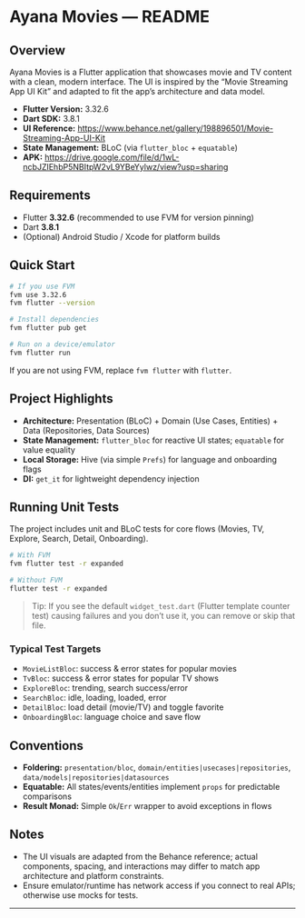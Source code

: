 # Ayana Movies — README

## Overview

Ayana Movies is a Flutter application that showcases movie and TV content with a clean, modern interface. The UI is inspired by the “Movie Streaming App UI Kit” and adapted to fit the app’s architecture and data model.

- **Flutter Version:** 3.32.6
- **Dart SDK:** 3.8.1
- **UI Reference:** https://www.behance.net/gallery/198896501/Movie-Streaming-App-UI-Kit
- **State Management:** BLoC (via `flutter_bloc` + `equatable`)
- **APK:** https://drive.google.com/file/d/1wL-ncbJZIEhbP5NBItpW2vL9YBeYylwz/view?usp=sharing

## Requirements

- Flutter **3.32.6** (recommended to use FVM for version pinning)
- Dart **3.8.1**
- (Optional) Android Studio / Xcode for platform builds

## Quick Start

```bash
# If you use FVM
fvm use 3.32.6
fvm flutter --version

# Install dependencies
fvm flutter pub get

# Run on a device/emulator
fvm flutter run
```

If you are not using FVM, replace `fvm flutter` with `flutter`.

## Project Highlights

- **Architecture:** Presentation (BLoC) + Domain (Use Cases, Entities) + Data (Repositories, Data Sources)
- **State Management:** `flutter_bloc` for reactive UI states; `equatable` for value equality
- **Local Storage:** Hive (via simple `Prefs`) for language and onboarding flags
- **DI:** `get_it` for lightweight dependency injection

## Running Unit Tests

The project includes unit and BLoC tests for core flows (Movies, TV, Explore, Search, Detail, Onboarding).

```bash
# With FVM
fvm flutter test -r expanded

# Without FVM
flutter test -r expanded
```

> Tip: If you see the default `widget_test.dart` (Flutter template counter test) causing failures and you don’t use it, you can remove or skip that file.

### Typical Test Targets

- `MovieListBloc`: success & error states for popular movies
- `TvBloc`: success & error states for popular TV shows
- `ExploreBloc`: trending, search success/error
- `SearchBloc`: idle, loading, loaded, error
- `DetailBloc`: load detail (movie/TV) and toggle favorite
- `OnboardingBloc`: language choice and save flow

## Conventions

- **Foldering:** `presentation/bloc`, `domain/entities|usecases|repositories`, `data/models|repositories|datasources`
- **Equatable:** All states/events/entities implement `props` for predictable comparisons
- **Result Monad:** Simple `Ok`/`Err` wrapper to avoid exceptions in flows

## Notes

- The UI visuals are adapted from the Behance reference; actual components, spacing, and interactions may differ to match app architecture and platform constraints.
- Ensure emulator/runtime has network access if you connect to real APIs; otherwise use mocks for tests.

---

